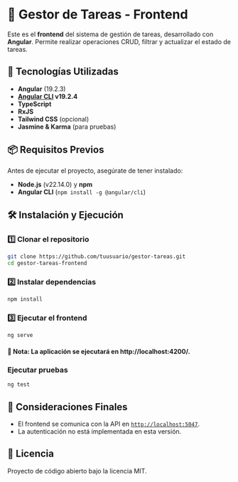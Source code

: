 # 📌 Gestor de Tareas - Frontend

Este es el **frontend** del sistema de gestión de tareas, desarrollado con **Angular**. Permite realizar operaciones CRUD, filtrar y actualizar el estado de tareas.

## 🚀 Tecnologías Utilizadas

- **Angular** (19.2.3)
- **[Angular CLI](https://github.com/angular/angular-cli) v19.2.4**
- **TypeScript**
- **RxJS**
- **Tailwind CSS** (opcional)
- **Jasmine & Karma** (para pruebas)

## 📦 Requisitos Previos

Antes de ejecutar el proyecto, asegúrate de tener instalado:

- **Node.js** (v22.14.0) y **npm**
- **Angular CLI** (`npm install -g @angular/cli`)

## 🛠️ Instalación y Ejecución

### 1️⃣ Clonar el repositorio

```sh
git clone https://github.com/tuusuario/gestor-tareas.git
cd gestor-tareas-frontend
```


### 2️⃣ Instalar dependencias

```sh
npm install
```


### 3️⃣ Ejecutar el frontend

```sh
ng serve
```

#### 📌 Nota: La aplicación se ejecutará en http://localhost:4200/.


### Ejecutar pruebas
```sh
ng test
```


## 📌 Consideraciones Finales

- El frontend se comunica con la API en [`http://localhost:5047`](http://localhost:5047).
- La autenticación no está implementada en esta versión.

## 📄 Licencia

Proyecto de código abierto bajo la licencia MIT.